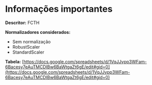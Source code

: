 # Informações importantes

**Descritor:** FCTH

**Normalizadores considerados:**

- Sem normalização	
- RobustScaler	
- StandardScaler

**Tabela:** [https://docs.google.com/spreadsheets/d/1VqJJvpp3WFam-6Bacesy7eAuTMCDIBw6BaWtgaZt6gE/edit#gid=0](https://docs.google.com/spreadsheets/d/1VqJJvpp3WFam-6Bacesy7eAuTMCDIBw6BaWtgaZt6gE/edit#gid=0)

